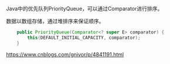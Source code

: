 Java中的优先队列PriorityQueue，可以通过Comparator进行排序。

数据以数组存储，通过堆排序来保证顺序。

```java
    public PriorityQueue(Comparator<? super E> comparator) {
        this(DEFAULT_INITIAL_CAPACITY, comparator);
    }
```



https://www.cnblogs.com/gnivor/p/4841191.html